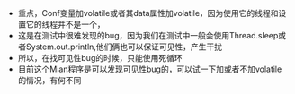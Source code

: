  * 重点，Conf变量加volatile或者其data属性加volatile，因为使用它的线程和设置它的线程并不是一个，
 * 这是在测试中很难发现的bug，因为我们在测试中一般会使用Thread.sleep或者System.out.println,他们俩也可以保证可见性，产生干扰
 * 所以，在找可见性bug的时候，只能使用死循环
 * 目前这个Mian程序是可以发现可见性bug的，可以试一下加或者不加volatile的情况，有何不同